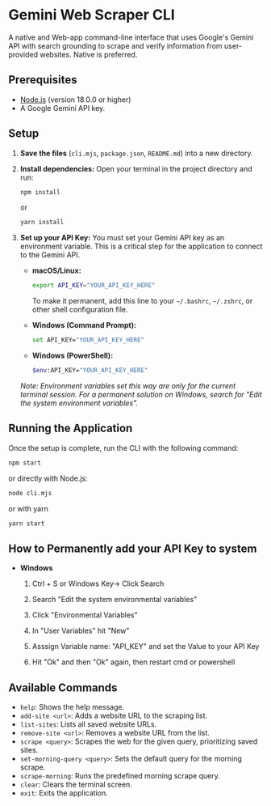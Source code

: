 # Gemini Web Scraper CLI

A native and Web-app command-line interface that uses Google's Gemini API with search grounding to scrape and verify information from user-provided websites. Native is preferred.

## Prerequisites

- [Node.js](https://nodejs.org/) (version 18.0.0 or higher)
- A Google Gemini API key.

## Setup

1.  **Save the files** (`cli.mjs`, `package.json`, `README.md`) into a new directory.

2.  **Install dependencies:**
    Open your terminal in the project directory and run:
    ```bash
    npm install
    ```
     or
    ```bash
    yarn install
    ```
    
4.  **Set up your API Key:**
    You must set your Gemini API key as an environment variable. This is a critical step for the application to connect to the Gemini API.

    -   **macOS/Linux:**
        ```bash
        export API_KEY="YOUR_API_KEY_HERE"
        ```
        To make it permanent, add this line to your `~/.bashrc`, `~/.zshrc`, or other shell configuration file.

    -   **Windows (Command Prompt):**
        ```bash
        set API_KEY="YOUR_API_KEY_HERE"
        ```

    -   **Windows (PowerShell):**
        ```bash
        $env:API_KEY="YOUR_API_KEY_HERE"
        ```
    *Note: Environment variables set this way are only for the current terminal session. For a permanent solution on Windows, search for "Edit the system environment variables".*

## Running the Application

Once the setup is complete, run the CLI with the following command:

```bash
npm start
```

or directly with Node.js:

```bash
node cli.mjs
```
or with yarn 

```bash
yarn start
```

## How to Permanently add your API Key to system 
-    **Windows**
     1. Ctrl + S or Windows Key-> Click Search
     
     2. Search "Edit the system environmental variables"
     
     3. Click "Environmental Variables"
     
     4. In "User Variables" hit "New"
     
     5. Asssign Variable name: "API_KEY" and set the Value to your API Key
     
     6. Hit "Ok" and then "Ok" again, then restart cmd or powershell
     
## Available Commands

-   `help`: Shows the help message.
-   `add-site <url>`: Adds a website URL to the scraping list.
-   `list-sites`: Lists all saved website URLs.
-   `remove-site <url>`: Removes a website URL from the list.
-   `scrape <query>`: Scrapes the web for the given query, prioritizing saved sites.
-   `set-morning-query <query>`: Sets the default query for the morning scrape.
-   `scrape-morning`: Runs the predefined morning scrape query.
-   `clear`: Clears the terminal screen.
-   `exit`: Exits the application.
